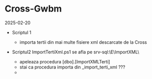 # Cross-Gwbm
2025-02-20
- Scriptul 1
  - importa tertii din mai multe fisiere xml descarcate de la Cross
 
    
- Scriptul2 ImportTertiXml.ps1 se afla pe srv-sql:\E\ImportXML\
  - apeleaza procedura [dbo].[ImportXMLTerti]
  - stai ca procedura importa din _import_terti_xml ???
  - 

